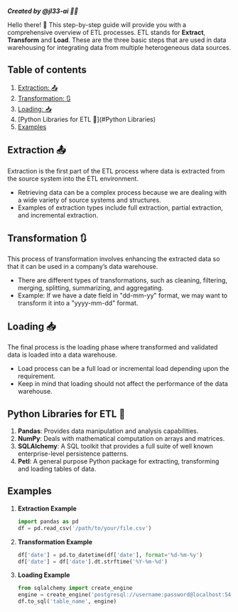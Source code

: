 _**Created by @jl33-ai 👦🏻**_

Hello there! :wave: This step-by-step guide will provide you with a comprehensive overview of ETL processes.
ETL stands for **Extract**, **Transform** and **Load**. These are the three basic steps that are used in data warehousing for integrating data from multiple heterogeneous data sources.

## Table of contents
1. [Extraction: :outbox_tray:](#Extraction)
2. [Transformation: :arrows_clockwise:](#Transformation)
3. [Loading: :inbox_tray:](#Loading)
4. [Python Libraries for ETL :snake:](#Python Libraries)
5. [Examples](#Examples)
 
## Extraction :outbox_tray:

Extraction is the first part of the ETL process where data is extracted from the source system into the ETL environment.

- Retrieving data can be a complex process because we are dealing with a wide variety of source systems and structures.
- Examples of extraction types include full extraction, partial extraction, and incremental extraction.

## Transformation :arrows_clockwise:

This process of transformation involves enhancing the extracted data so that it can be used in a company’s data warehouse.
- There are different types of transformations, such as cleaning, filtering, merging, splitting, summarizing, and aggregating.
- Example: If we have a date field in "dd-mm-yy" format, we may want to transform it into a "yyyy-mm-dd" format.

## Loading :inbox_tray:

The final process is the loading phase where transformed and validated data is loaded into a data warehouse.

- Load process can be a full load or incremental load depending upon the requirement.
- Keep in mind that loading should not affect the performance of the data warehouse.

## Python Libraries for ETL :snake:

1. **Pandas**: Provides data manipulation and analysis capabilities.
2. **NumPy**: Deals with mathematical computation on arrays and matrices.
3. **SQLAlchemy**: A SQL toolkit that provides a full suite of well known enterprise-level persistence patterns.
4. **Petl**: A general purpose Python package for extracting, transforming and loading tables of data.
    
## Examples

1. **Extraction Example**
    ```python
    import pandas as pd
    df = pd.read_csv('/path/to/your/file.csv')
    ```

2. **Transformation Example**
    ```python
    df['date'] = pd.to_datetime(df['date'], format='%d-%m-%y')
    df['date'] = df['date'].dt.strftime('%Y-%m-%d')
    ```

3. **Loading Example**
    ```python
    from sqlalchemy import create_engine
    engine = create_engine('postgresql://username:password@localhost:5432/mydatabase')
    df.to_sql('table_name', engine)
    ```
